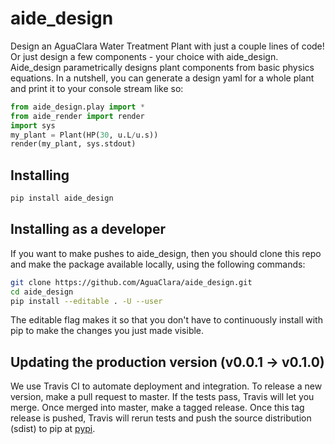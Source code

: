 # aide_design
Design an AguaClara Water Treatment Plant with just a couple lines of code! Or just design a few components - your choice with aide_design. Aide_design parametrically designs plant components from basic physics equations. In a nutshell, you can generate a design yaml for a whole plant and print it to your console stream like so:

```python
from aide_design.play import *
from aide_render import render
import sys
my_plant = Plant(HP(30, u.L/u.s))
render(my_plant, sys.stdout)
```

## Installing
```bash
pip install aide_design
```

## Installing as a developer
If you want to make pushes to aide_design, then you should clone this repo and make the package available locally, using the following commands:
```bash
git clone https://github.com/AguaClara/aide_design.git
cd aide_design
pip install --editable . -U --user
```
The editable flag makes it so that you don't have to continuously install with pip to make the changes you just made visible.

## Updating the production version (v0.0.1 -> v0.1.0) 
We use Travis CI to automate deployment and integration. To release a new version, make a pull request to master. If the tests pass, Travis will let you merge. Once merged into master, make a tagged release. Once this tag release is pushed, Travis will rerun tests and push the source distribution (sdist) to pip at [pypi](https://pypi.org/search/?q=aide_design).